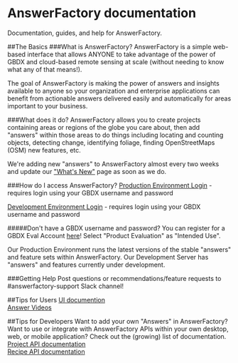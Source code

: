 # AnswerFactory documentation
Documentation, guides, and help for AnswerFactory.

##The Basics
###What is AnswerFactory?
AnswerFactory is a simple web-based interface that allows ANYONE to take advantage of the power of GBDX and cloud-based remote sensing at scale (without needing to know what any of that means!).<br>

The goal of AnswerFactory is making the power of answers and insights available to anyone so your organization and enterprise applications can benefit from actionable answers delivered easily and automatically for areas important to your business.

###What does it do?
AnswerFactory allows you to create projects containing areas or regions of the globe you care about, then add "answers" within those areas to do things including locating and counting objects, detecting change, identifying foliage, finding OpenStreetMaps (OSM) new features, etc.<br>

We're adding new "answers" to AnswerFactory almost every two weeks and update our ["What's New"](https://github.com/DigitalGlobe/answer-factory/blob/master/new-features.md) page as soon as we do.

###How do I access AnswerFactory?
[Production Environment Login](https://vector.geobigdata.io/answer-factory) - requires login using your GBDX username and password<br>

[Development Environment Login](https://devvector.geobigdata.io/answer-factory) - requires login using your GBDX username and password

#####Don't have a GBDX username and password?
You can register for a GBDX Eval Account [here](https://gbdx.geobigdata.io/account/self_registration/)! Select "Product Evaluation" as "Intended Use".<br>

Our Production Environment runs the latest versions of the stable "answers" and feature sets within AnswerFactory. Our Development Server has "answers" and features currently under development.

###Getting Help
Post questions or recommendations/feature requests to #answerfactory-support Slack channel!

##Tips for Users
[UI documention](/docs/AnswerFactoryHelp.md) <br>
[Answer Videos](/docs/videos.md) <br>

##Tips for Developers
Want to add your own "Answers" in AnswerFactory? Want to use or integrate with AnswerFactory APIs within your own desktop, web, or mobile application? Check out the (growing) list of documentation.<br>
[Project API documentation](/docs/project-api.md) <br>
[Recipe API documentation](/docs/recipe-api.md) <br>